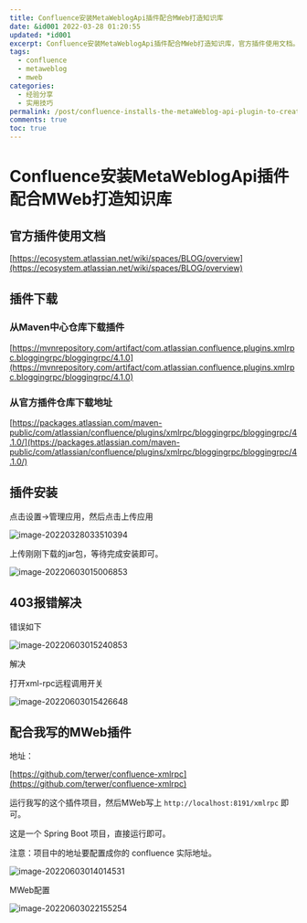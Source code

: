 ```yaml
---
title: Confluence安装MetaWeblogApi插件配合MWeb打造知识库
date: &id001 2022-03-28 01:20:55
updated: *id001
excerpt: Confluence安装MetaWeblogApi插件配合MWeb打造知识库，官方插件使用文档。
tags:
  - confluence
  - metaweblog
  - mweb
categories:
  - 经验分享
  - 实用技巧
permalink: /post/confluence-installs-the-metaWeblog-api-plugin-to-create-a-knowledge-base-with-mWeb.html
comments: true
toc: true
---
```

# Confluence安装MetaWeblogApi插件配合MWeb打造知识库

## 官方插件使用文档

[https://ecosystem.atlassian.net/wiki/spaces/BLOG/overview](https://ecosystem.atlassian.net/wiki/spaces/BLOG/overview)

## 插件下载

### 从Maven中心仓库下载插件

[https://mvnrepository.com/artifact/com.atlassian.confluence.plugins.xmlrpc.bloggingrpc/bloggingrpc/4.1.0](https://mvnrepository.com/artifact/com.atlassian.confluence.plugins.xmlrpc.bloggingrpc/bloggingrpc/4.1.0)

### 从官方插件仓库下载地址

[https://packages.atlassian.com/maven-public/com/atlassian/confluence/plugins/xmlrpc/bloggingrpc/bloggingrpc/4.1.0/](https://packages.atlassian.com/maven-public/com/atlassian/confluence/plugins/xmlrpc/bloggingrpc/bloggingrpc/4.1.0/)

## 插件安装

点击设置->管理应用，然后点击上传应用

![image-20220328033510394](https://img1.terwer.space/20220328033541.png)

上传刚刚下载的jar包，等待完成安装即可。

![image-20220603015006853](https://img1.terwer.space/20220603015007.png)

## 403报错解决

错误如下

![image-20220603015240853](https://img1.terwer.space/20220603015241.png)

解决

打开xml-rpc远程调用开关

![image-20220603015426648](https://img1.terwer.space/20220603015426.png)

## 配合我写的MWeb插件

地址：

[https://github.com/terwer/confluence-xmlrpc](https://github.com/terwer/confluence-xmlrpc)

运行我写的这个插件项目，然后MWeb写上 `http://localhost:8191/xmlrpc` 即可。

这是一个 Spring Boot 项目，直接运行即可。

注意：项目中的地址要配置成你的 confluence 实际地址。

![image-20220603014014531](https://img1.terwer.space/20220603014019.png)

MWeb配置

![image-20220603022155254](https://img1.terwer.space/20220603022155.png)